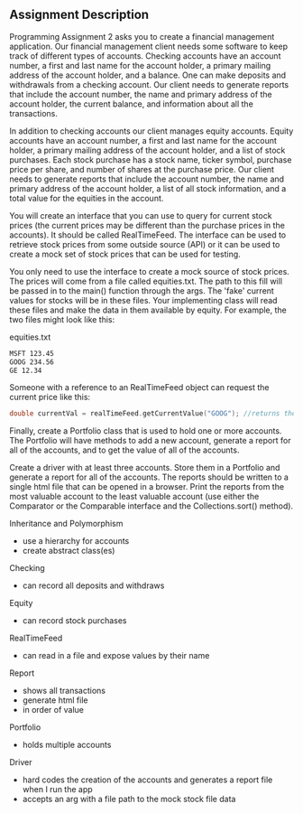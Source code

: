 ## Assignment Description

Programming Assignment 2 asks you to create a financial management application. Our financial management client needs some software to keep track of different types of accounts. Checking accounts have an account number, a first and last name for the account holder, a primary mailing address of the account holder, and a balance. One can make deposits and withdrawals from a checking account. Our client needs to generate reports that include the account number, the name and primary address of the account holder, the current balance, and information about all the transactions.

In addition to checking accounts our client manages equity accounts. Equity accounts have an account number, a first and last name for the account holder, a primary mailing address of the account holder, and a list of stock purchases. Each stock purchase has a stock name, ticker symbol, purchase price per share, and number of shares at the purchase price. Our client needs to generate reports that include the account number, the name and primary address of the account holder, a list of all stock information, and a total value for the equities in the account.

You will create an interface that you can use to query for current stock prices (the current prices may be different than the purchase prices in the accounts). It should be called RealTimeFeed. The interface can be used to retrieve stock prices from some outside source (API) or it can be used to create a mock set of stock prices that can be used for testing.

You only need to use the interface to create a mock source of stock prices. The prices will come from a file called equities.txt. The path to this fill will be passed in to the main() function through the args. The 'fake' current values for stocks will be in these files. Your implementing class will read these files and make the data in them available by equity. For example, the two files might look like this:

equities.txt
``` txt
MSFT 123.45
GOOG 234.56
GE 12.34
```

Someone with a reference to an RealTimeFeed object can request the current price like this:

``` C++
double currentVal = realTimeFeed.getCurrentValue("GOOG"); //returns the value 234.56
```

Finally, create a Portfolio class that is used to hold one or more accounts. The Portfolio will have methods to add a new account, generate a report for all of the accounts, and to get the value of all of the accounts. 

Create a driver with at least three accounts. Store them in a Portfolio and generate a report for all of the accounts. The reports should be written to a single html file that can be opened in a browser. Print the reports from the most valuable account to the least valuable account (use either the Comparator or the Comparable interface and the Collections.sort() method).

Inheritance and Polymorphism
- use a hierarchy for accounts
- create abstract class(es)

Checking
- can record all deposits and withdraws

Equity
- can record stock purchases

RealTimeFeed
- can read in a file and expose values by their name

Report
- shows all transactions
- generate html file
- in order of value

Portfolio
- holds multiple accounts

Driver
- hard codes the creation of the accounts and generates a report file when I run the app
- accepts an arg with a file path to the mock stock file data
